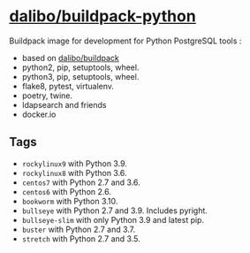 # [dalibo/buildpack-python](https://hub.docker.com/r/dalibo/buildpack-python)

Buildpack image for development for Python PostgreSQL tools :

- based on [dalibo/buildpack](https://github.com/dalibo/docker-buildpack)
- python2, pip, setuptools, wheel.
- python3, pip, setuptools, wheel.
- flake8, pytest, virtualenv.
- poetry, twine.
- ldapsearch and friends
- docker.io


## Tags

- `rockylinux9` with Python 3.9.
- `rockylinux8` with Python 3.6.
- `centos7` with Python 2.7 and 3.6.
- `centos6` with Python 2.6.
- `bookworm` with Python 3.10.
- `bullseye` with Python 2.7 and 3.9. Includes pyright.
- `bullseye-slim` with only Python 3.9 and latest pip.
- `buster` with Python 2.7 and 3.7.
- `stretch` with Python 2.7 and 3.5.
